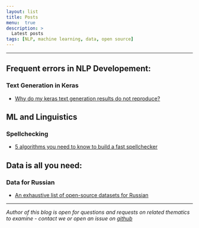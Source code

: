 ```yaml
---
layout: list
title: Posts
menu:  true
description: >
  Latest posts
tags: [NLP, machine learning, data, open source]
---
```


---

## Frequent errors in NLP Developement:
### Text Generation in Keras
 - [Why do my keras text generation results do not reproduce?](https://tatianashavrina.github.io/blog/2018/08/30/keras/)
 
 
## ML and Linguistics
### Spellchecking
 - [5 algorithms you need to know to build a fast spellchecker](https://tatianashavrina.github.io/blog/2018/08/30/spellcheck/)
 
 
## Data is all you need:
### Data for Russian
 - [An exhaustive list of open-source datasets for Russian](lhttps://tatianashavrina.github.io/blog/2018/08/30/datasets/)
 
 
 
 
 
 
 
 
 
 ---
 *Author of this blog is open for questions and requests on related thematics to examine - contact we or open an issue on [github](https://github.com/TatianaShavrina/blog/)*
